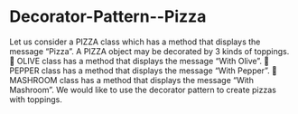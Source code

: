# Decorator-Pattern--Pizza
Let us consider a PIZZA class which has a method that displays the message “Pizza”. A PIZZA object may be
decorated by 3 kinds of toppings.
 OLIVE class has a method that displays the message “With Olive”.
 PEPPER class has a method that displays the message “With Pepper”.
 MASHROOM class has a method that displays the message “With Mashroom”.
We would like to use the decorator pattern to create pizzas with toppings.
